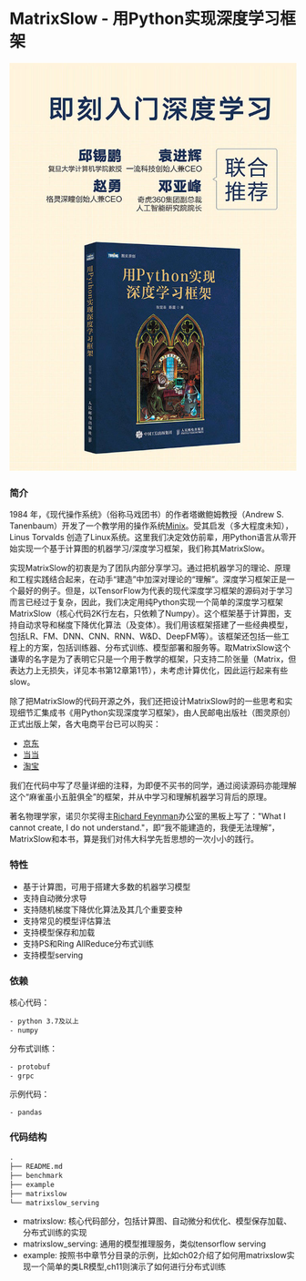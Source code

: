 <!--
 * @Author: chenzhen
 * @Date: 2019-07-09 11:36:06
 * @LastEditTime: 2020-10-26 15:47:04
 * @LastEditors: chenzhen
 * @Description:
-->
# MatrixSlow - 用Python实现深度学习框架

![avatar](book.png)

### 简介
1984 年，《现代操作系统》（俗称马戏团书）的作者塔嫩鲍姆教授（Andrew S. Tanenbaum）开发了一个教学用的操作系统[Minix](https://www.minix3.org)。受其启发（多大程度未知），Linus Torvalds 创造了Linux系统。这里我们决定效仿前辈，用Python语言从零开始实现一个基于计算图的机器学习/深度学习框架，我们称其MatrixSlow。

实现MatrixSlow的初衷是为了团队内部分享学习。通过把机器学习的理论、原理和工程实践结合起来，在动手“建造”中加深对理论的“理解”。深度学习框架正是一个最好的例子。但是，以TensorFlow为代表的现代深度学习框架的源码对于学习而言已经过于复杂，因此，我们决定用纯Python实现一个简单的深度学习框架MatrixSlow（核心代码2K行左右，只依赖了Numpy）。这个框架基于计算图，支持自动求导和梯度下降优化算法（及变体）。我们用该框架搭建了一些经典模型，包括LR、FM、DNN、CNN、RNN、W&D、DeepFM等）。该框架还包括一些工程上的方案，包括训练器、分布式训练、模型部署和服务等。取MatrixSlow这个谦卑的名字是为了表明它只是一个用于教学的框架，只支持二阶张量（Matrix，但表达力上无损失，详见本书第12章第1节），未考虑计算优化，因此运行起来有些slow。

除了把MatrixSlow的代码开源之外，我们还把设计MatrixSlow时的一些思考和实现细节汇集成书《用Python实现深度学习框架》，由人民邮电出版社（图灵原创）正式出版上架，各大电商平台已可以购买：

- [京东](https://item.jd.com/12994556.html)
- [当当](http://product.dangdang.com/29139156.html)
- [淘宝](https://detail.tmall.com/item.htm?spm=a230r.1.14.110.52abd576UEklUs&id=628890432853&ns=1&abbucket=2)

我们在代码中写了尽量详细的注释，为即便不买书的同学，通过阅读源码亦能理解这个“麻雀虽小五脏俱全”的框架，并从中学习和理解机器学习背后的原理。

著名物理学家，诺贝尔奖得主[Richard Feynman](https://en.wikipedia.org/wiki/Richard_Feynman)办公室的黑板上写了："What I cannot create, I do not understand."，即“我不能建造的，我便无法理解”，MatrixSlow和本书，算是我们对伟大科学先哲思想的一次小小的践行。

### 特性

- 基于计算图，可用于搭建大多数的机器学习模型
- 支持自动微分求导
- 支持随机梯度下降优化算法及其几个重要变种
- 支持常见的模型评估算法
- 支持模型保存和加载
- 支持PS和Ring AllReduce分布式训练
- 支持模型serving

### 依赖
核心代码：
```
- python 3.7及以上
- numpy
```
分布式训练：
```
- protobuf
- grpc
```
示例代码：
```
- pandas
```
### 代码结构
```
.
├── README.md
├── benchmark
├── example
├── matrixslow
└── matrixslow_serving
```
- matrixslow: 核心代码部分，包括计算图、自动微分和优化、模型保存加载、分布式训练的实现
- matrixslow_serving: 通用的模型推理服务，类似tensorflow serving
- example: 按照书中章节分目录的示例，比如ch02介绍了如何用matrixslow实现一个简单的类LR模型,ch11则演示了如何进行分布式训练
